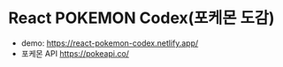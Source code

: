 # React POKEMON Codex(포케몬 도감)
- demo: https://react-pokemon-codex.netlify.app/
- 포케몬 API https://pokeapi.co/
